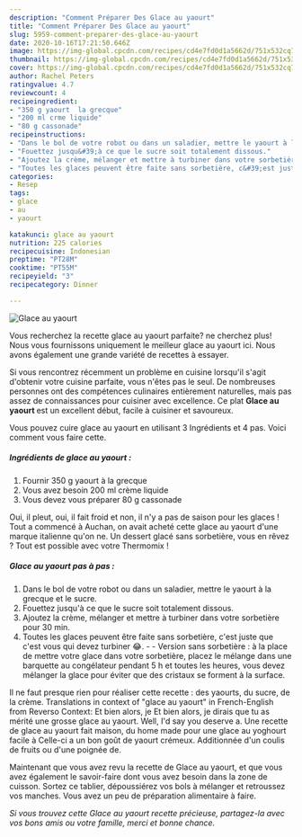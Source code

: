 ```yaml
---
description: "Comment Préparer Des Glace au yaourt"
title: "Comment Préparer Des Glace au yaourt"
slug: 5959-comment-preparer-des-glace-au-yaourt
date: 2020-10-16T17:21:50.646Z
image: https://img-global.cpcdn.com/recipes/cd4e7fd0d1a5662d/751x532cq70/glace-au-yaourt-photo-principale-de-la-recette.jpg
thumbnail: https://img-global.cpcdn.com/recipes/cd4e7fd0d1a5662d/751x532cq70/glace-au-yaourt-photo-principale-de-la-recette.jpg
cover: https://img-global.cpcdn.com/recipes/cd4e7fd0d1a5662d/751x532cq70/glace-au-yaourt-photo-principale-de-la-recette.jpg
author: Rachel Peters
ratingvalue: 4.7
reviewcount: 4
recipeingredient:
- "350 g yaourt  la grecque"
- "200 ml crme liquide"
- "80 g cassonade"
recipeinstructions:
- "Dans le bol de votre robot ou dans un saladier, mettre le yaourt à la grecque et le sucre."
- "Fouettez jusqu&#39;à ce que le sucre soit totalement dissous."
- "Ajoutez la crème, mélanger et mettre à turbiner dans votre sorbetière pour 30 min."
- "Toutes les glaces peuvent être faite sans sorbetière, c&#39;est juste que c&#39;est vous qui devez turbiner 😂.  Version sans sorbetière : à la place de mettre votre glace dans votre sorbetière, placez le mélange dans une barquette au congélateur pendant 5 h et toutes les heures, vous devez mélanger la glace pour éviter que des cristaux se forment à la surface."
categories:
- Resep
tags:
- glace
- au
- yaourt

katakunci: glace au yaourt 
nutrition: 225 calories
recipecuisine: Indonesian
preptime: "PT28M"
cooktime: "PT55M"
recipeyield: "3"
recipecategory: Dinner

---
```



![Glace au yaourt](https://img-global.cpcdn.com/recipes/cd4e7fd0d1a5662d/751x532cq70/glace-au-yaourt-photo-principale-de-la-recette.jpg)

Vous recherchez la recette glace au yaourt parfaite? ne cherchez plus! Nous vous fournissons uniquement le meilleur glace au yaourt ici. Nous avons également une grande variété de recettes à essayer.

Si vous rencontrez récemment un problème en cuisine lorsqu'il s'agit d'obtenir votre cuisine parfaite, vous n'êtes pas le seul. De nombreuses personnes ont des compétences culinaires entièrement naturelles, mais pas assez de connaissances pour cuisiner avec excellence. Ce plat <strong> Glace au yaourt </strong> est un excellent début, facile à cuisiner et savoureux.

<!--inarticleads1-->

Vous pouvez cuire glace au yaourt en utilisant 3 Ingrédients et 4 pas. Voici comment vous faire cette.

##### Ingrédients de glace au yaourt :

1. Fournir 350 g yaourt à la grecque
1. Vous avez besoin 200 ml crème liquide
1. Vous devez vous préparer 80 g cassonade


Oui, il pleut, oui, il fait froid et non, il n&#39;y a pas de saison pour les glaces ! Tout a commencé à Auchan, on avait acheté cette glace au yaourt d&#39;une marque italienne qu&#39;on ne. Un dessert glacé sans sorbetière, vous en rêvez ? Tout est possible avec votre Thermomix ! 

<!--inarticleads2-->

##### Glace au yaourt pas à pas :

1. Dans le bol de votre robot ou dans un saladier, mettre le yaourt à la grecque et le sucre.
1. Fouettez jusqu&#39;à ce que le sucre soit totalement dissous.
1. Ajoutez la crème, mélanger et mettre à turbiner dans votre sorbetière pour 30 min.
1. Toutes les glaces peuvent être faite sans sorbetière, c&#39;est juste que c&#39;est vous qui devez turbiner 😂. -  - Version sans sorbetière : à la place de mettre votre glace dans votre sorbetière, placez le mélange dans une barquette au congélateur pendant 5 h et toutes les heures, vous devez mélanger la glace pour éviter que des cristaux se forment à la surface.


Il ne faut presque rien pour réaliser cette recette : des yaourts, du sucre, de la crème. Translations in context of &#34;glace au yaourt&#34; in French-English from Reverso Context: Et bien alors, je Et bien alors, je dirais que tu as mérité une grosse glace au yaourt. Well, I&#39;d say you deserve a. Une recette de glace au yaourt fait maison, du home made pour une glace au yoghourt facile à Celle-ci a un bon goût de yaourt crémeux. Additionnée d&#39;un coulis de fruits ou d&#39;une poignée de. 

<!--inarticleads1-->

<p>
Maintenant que vous avez revu la recette de Glace au yaourt, et que vous avez également le savoir-faire dont vous avez besoin dans la zone de cuisson. Sortez ce tablier, dépoussiérez vos bols à mélanger et retroussez vos manches. Vous avez un peu de préparation alimentaire à faire.
</p>

<p>
<i>Si vous trouvez cette Glace au yaourt recette précieuse, partagez-la avec vos bons amis ou votre famille, merci et bonne chance.</i>
</p>
